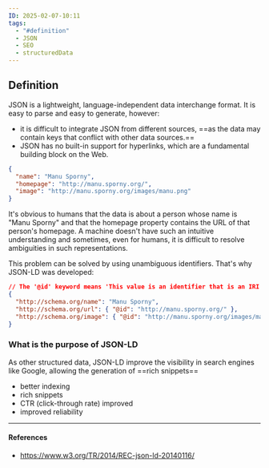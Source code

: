 ```yaml
---
ID: 2025-02-07-10:11
tags:
  - "#definition"
  - JSON
  - SEO
  - structuredData
---
```

## Definition

JSON is a lightweight, language-independent data interchange format.
It is easy to parse and easy to generate, however:
- it is difficult to integrate JSON from different sources, ==as the data may contain keys that conflict with other data sources.==
- JSON has no built-in support for hyperlinks, which are a fundamental building block on the Web. 

```json
{
  "name": "Manu Sporny",
  "homepage": "http://manu.sporny.org/",
  "image": "http://manu.sporny.org/images/manu.png"
}
```

It's obvious to humans that the data is about a person whose name is "Manu Sporny" and that the homepage property contains the URL of that person's homepage. A machine doesn't have such an intuitive understanding and sometimes, even for humans, it is difficult to resolve ambiguities in such representations. 

This problem can be solved by using unambiguous identifiers. That's why JSON-LD was developed:

```json
// The '@id' keyword means 'This value is an identifier that is an IRI'
{
  "http://schema.org/name": "Manu Sporny",
  "http://schema.org/url": { "@id": "http://manu.sporny.org/" }, 
  "http://schema.org/image": { "@id": "http://manu.sporny.org/images/manu.png" }
}
```

### What is the purpose of JSON-LD

As other structured data, JSON-LD improve the visibility in search engines like Google, allowing the generation of ==rich snippets==
- better indexing
- rich snippets
- CTR (click-through rate) improved
- improved reliability

---
#### References
- https://www.w3.org/TR/2014/REC-json-ld-20140116/

